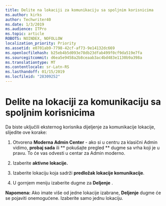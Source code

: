 ```yaml
---
title: Delite na lokaciji za komunikaciju sa spoljnim korisnicima
ms.author: kirks
author: Techwriter40
ms.date: 1/3/2019
ms.audience: ITPro
ms.topic: article
ROBOTS: NOINDEX, NOFOLLOW
localization_priority: Priority
ms.assetid: e0701ab9-7798-42cf-af73-9e14132dc669
ms.openlocfilehash: b25eb4b5d093e78db23dfab499f0cf9da519e7fa
ms.sourcegitcommit: d6ea5e9458a2b8ceaab3ac4bd483e1130b9a398a
ms.translationtype: MT
ms.contentlocale: sr-Latn-RS
ms.lasthandoff: 01/15/2019
ms.locfileid: "28309252"
---
```

# <a name="share-a-communication-site-with-external-users"></a>Delite na lokaciji za komunikaciju sa spoljnim korisnicima

Da biste uključili eksternog korisnika dijeljenje za komunikacije lokacije, slijedite ove korake: 
  
1. Otvorena **Moderna Admin Center** - ako si u centru za klasični Admin vidimo, **probaj sada** ili ** pokušajte pregled ** dugme sa vrha koji je u pravu. To će vas odvesti u centar za Admin moderno. 
  
2. Izaberite **aktivne lokacije.**
  
3. Izaberite lokaciju koja sadrži **predložak lokacije komunikacije**. 
  
4. U gornjem meniju izaberite dugme za **Deljenje** . 
  
 **Napomena:** Ako imate više od jedne lokacije izabrane, **Deljenje** dugme će se pojaviti onemogućene. Izaberite samo jednu lokaciju. 
  

